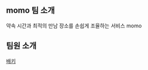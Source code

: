 ## momo 팀 소개
약속 시간과 최적의 만남 장소를 손쉽게 조율하는 서비스 momo

## 팀원 소개
[배키](https://github.com/ehBeak/momo-readme/blob/main/pedro.md)
